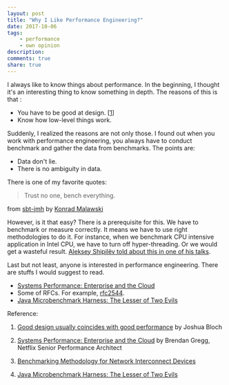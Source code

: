 ```yaml
---
layout: post
title: "Why I Like Performance Engineering?"
date: 2017-10-06
tags: 
    - performance
    - own opinion
description: 
comments: true
share: true
---
```


I always like to know things about performance. In the beginning, I thought it's an interesting thing to know something in depth. The reasons of this is that :
* You have to be good at design. [[1]]
* Know how low-level things work.

Suddenly, I realized the reasons are not only those. I found out when you work with performance engineering, you always have to conduct benchmark and gather the data from benchmarks. The points are: 

* Data don't lie.
* There is no ambiguity in data.

There is one of my favorite quotes:
> Trust no one, bench everything.

from [sbt-jmh][4] by [Konrad Malawski](https://twitter.com/ktosopl)

However, is it that easy? There is a prerequisite for this. We have to benchmark or measure correctly. It means we have to use right methodologies to do it. For instance, when we benchmark CPU intensive application in Intel CPU, we have to turn off hyper-threading. Or we would get a wasteful result. [Aleksey Shipilëv told about this in one of his talks][5].

Last but not least, anyone is interested in performance engineering. There are stuffs I would suggest to read. 
* [Systems Performance: Enterprise and the Cloud][2] 
* Some of RFCs. For example, [rfc2544][3].
* [Java Microbenchmark Harness: The Lesser of Two Evils][6]

Reference:
1. [Good design usually coincides with good performance][1] by Joshua Bloch
2. [Systems Performance: Enterprise and the Cloud][2] by Brendan Gregg, Netflix Senior Performance Architect
3. [Benchmarking Methodology for Network Interconnect Devices][3]
4. [Java Microbenchmark Harness: The Lesser of Two Evils][6]

    [1]: http://www.cs.bc.edu/~muller/teaching/cs102/s06/lib/pdf/api-design   
    [2]: https://www.amazon.com/Systems-Performance-Enterprise-Brendan-Gregg/dp/0133390098/
    [3]: https://www.ietf.org/rfc/rfc2544.txt
    [4]: https://github.com/ktoso/sbt-jmh
    [5]: https://www.youtube.com/watch?v=VaWgOCDBxYw&t=15m45s
    [6]: https://www.youtube.com/watch?v=VaWgOCDBxYw
